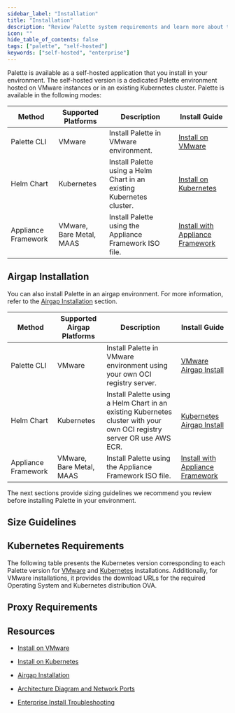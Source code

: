 ```yaml
---
sidebar_label: "Installation"
title: "Installation"
description: "Review Palette system requirements and learn more about the various install methods."
icon: ""
hide_table_of_contents: false
tags: ["palette", "self-hosted"]
keywords: ["self-hosted", "enterprise"]
---
```


Palette is available as a self-hosted application that you install in your environment. The self-hosted version is a
dedicated Palette environment hosted on VMware instances or in an existing Kubernetes cluster. Palette is available in
the following modes:

| **Method**          | **Supported Platforms**  | **Description**                                                       | **Install Guide**                                          |
| ------------------- | ------------------------ | --------------------------------------------------------------------- | ---------------------------------------------------------- |
| Palette CLI         | VMware                   | Install Palette in VMware environment.                                | [Install on VMware](install-on-vmware/install.md)          |
| Helm Chart          | Kubernetes               | Install Palette using a Helm Chart in an existing Kubernetes cluster. | [Install on Kubernetes](install-on-kubernetes/install.md)  |
| Appliance Framework | VMware, Bare Metal, MAAS | Install Palette using the Appliance Framework ISO file.               | [Install with Appliance Framework](appliance-framework.md) |

## Airgap Installation

You can also install Palette in an airgap environment. For more information, refer to the
[Airgap Installation](./airgap.md) section.

| **Method**          | **Supported Airgap Platforms** | **Description**                                                                                                        | **Install Guide**                                                                     |
| ------------------- | ------------------------------ | ---------------------------------------------------------------------------------------------------------------------- | ------------------------------------------------------------------------------------- |
| Palette CLI         | VMware                         | Install Palette in VMware environment using your own OCI registry server.                                              | [VMware Airgap Install](./install-on-vmware/airgap-install/airgap-install.md)         |
| Helm Chart          | Kubernetes                     | Install Palette using a Helm Chart in an existing Kubernetes cluster with your own OCI registry server OR use AWS ECR. | [Kubernetes Airgap Install](./install-on-kubernetes/airgap-install/airgap-install.md) |
| Appliance Framework | VMware, Bare Metal, MAAS       | Install Palette using the Appliance Framework ISO file.                                                                | [Install with Appliance Framework](appliance-framework.md)                            |

The next sections provide sizing guidelines we recommend you review before installing Palette in your environment.

## Size Guidelines

<PartialsComponent category="self-hosted" name="size-guidelines" edition="Palette" />

## Kubernetes Requirements

<!-- prettier-ignore-start -->

The following table presents the Kubernetes version corresponding to each Palette version for
[VMware](../../enterprise-version/install-palette/install-on-vmware/install-on-vmware.md) and
[Kubernetes](../../enterprise-version/install-palette/install-on-kubernetes/install-on-kubernetes.md) installations.
Additionally, for VMware installations, it provides the download URLs for the required Operating System and Kubernetes
distribution OVA.

<!-- prettier-ignore-end -->

<Tabs>
<TabItem label="VMware" value="VMware">

<PartialsComponent category="self-hosted" name="palette-vmware-kubernetes-versions" />

</TabItem>

<TabItem label="Kubernetes" value="Kubernetes">

<PartialsComponent category="self-hosted-and-vertex" name="palette-kubernetes-versions" />

</TabItem>
</Tabs>

## Proxy Requirements

<PartialsComponent category="self-hosted" name="required-domains" edition="Palette" />

## Resources

- [Install on VMware](install-on-vmware/install-on-vmware.md)

- [Install on Kubernetes](install-on-kubernetes/install.md)

- [Airgap Installation](./airgap.md)

- [Architecture Diagram and Network Ports](../../architecture/networking-ports.md#self-hosted-network-communications-and-ports)

- [Enterprise Install Troubleshooting](../../troubleshooting/enterprise-install.md)
